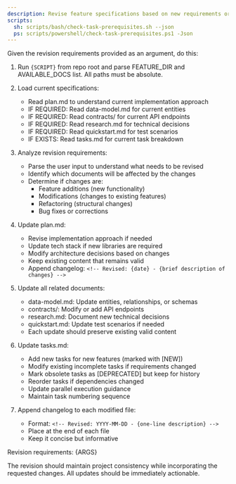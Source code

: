 ```yaml
---
description: Revise feature specifications based on new requirements or changes
scripts:
  sh: scripts/bash/check-task-prerequisites.sh --json
  ps: scripts/powershell/check-task-prerequisites.ps1 -Json
---
```


Given the revision requirements provided as an argument, do this:

1. Run `{SCRIPT}` from repo root and parse FEATURE_DIR and AVAILABLE_DOCS list. All paths must be absolute.

2. Load current specifications:
   - Read plan.md to understand current implementation approach
   - IF REQUIRED: Read data-model.md for current entities
   - IF REQUIRED: Read contracts/ for current API endpoints
   - IF REQUIRED: Read research.md for technical decisions
   - IF REQUIRED: Read quickstart.md for test scenarios
   - IF EXISTS: Read tasks.md for current task breakdown

3. Analyze revision requirements:
   - Parse the user input to understand what needs to be revised
   - Identify which documents will be affected by the changes
   - Determine if changes are:
     * Feature additions (new functionality)
     * Modifications (changes to existing features)
     * Refactoring (structural changes)
     * Bug fixes or corrections

4. Update plan.md:
   - Revise implementation approach if needed
   - Update tech stack if new libraries are required
   - Modify architecture decisions based on changes
   - Keep existing content that remains valid
   - Append changelog: `<!-- Revised: {date} - {brief description of changes} -->`

5. Update all related documents:
   - data-model.md: Update entities, relationships, or schemas
   - contracts/: Modify or add API endpoints
   - research.md: Document new technical decisions
   - quickstart.md: Update test scenarios if needed
   - Each update should preserve existing valid content

6. Update tasks.md:
   - Add new tasks for new features (marked with [NEW])
   - Modify existing incomplete tasks if requirements changed
   - Mark obsolete tasks as [DEPRECATED] but keep for history
   - Reorder tasks if dependencies changed
   - Update parallel execution guidance
   - Maintain task numbering sequence

7. Append changelog to each modified file:
   - Format: `<!-- Revised: YYYY-MM-DD - {one-line description} -->`
   - Place at the end of each file
   - Keep it concise but informative

Revision requirements: {ARGS}

The revision should maintain project consistency while incorporating the requested changes. All updates should be immediately actionable.
